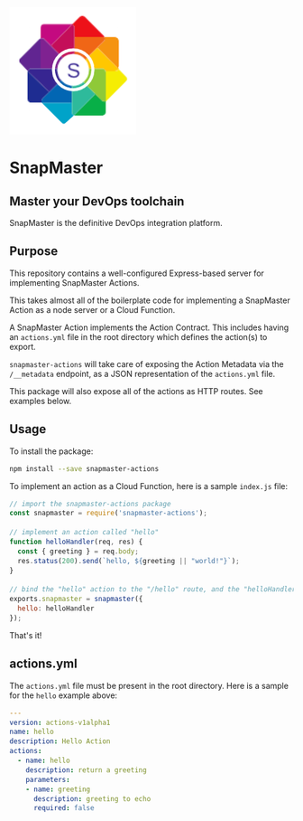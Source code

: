 ![SnapMaster](https://github.com/snapmaster-io/snapmaster/raw/master/public/SnapMaster-logo-220.png)
# SnapMaster 
## Master your DevOps toolchain

SnapMaster is the definitive DevOps integration platform.  

## Purpose

This repository contains a well-configured Express-based server for 
implementing SnapMaster Actions. 

This takes almost all of the boilerplate code for implementing a 
SnapMaster Action as a node server or a Cloud Function.

A SnapMaster Action implements the Action Contract.  This includes 
having an `actions.yml` file in the root directory which defines the action(s) 
to export.  

`snapmaster-actions` will take care of exposing the Action Metadata via 
the `/__metadata` endpoint, as a JSON representation of the `actions.yml` file.

This package will also expose all of the actions as HTTP routes.  See examples below.

## Usage

To install the package: 

```bash
npm install --save snapmaster-actions
```

To implement an action as a Cloud Function, here is a sample `index.js` file:

```javascript
// import the snapmaster-actions package
const snapmaster = require('snapmaster-actions');

// implement an action called "hello"
function helloHandler(req, res) {
  const { greeting } = req.body;
  res.status(200).send(`hello, ${greeting || "world!"}`);
}

// bind the "hello" action to the "/hello" route, and the "helloHandler" function
exports.snapmaster = snapmaster({
  hello: helloHandler
});
```

That's it!

## actions.yml

The `actions.yml` file must be present in the root directory.  Here is a sample 
for the `hello` example above:

```yml
---
version: actions-v1alpha1 
name: hello
description: Hello Action
actions:
  - name: hello
    description: return a greeting 
    parameters:
    - name: greeting
      description: greeting to echo
      required: false
```

